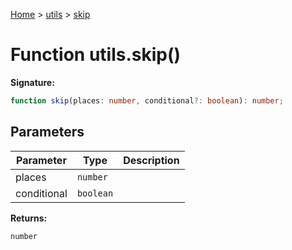 [Home](../../../index.md) &gt; [utils](../../utils.md) &gt; [skip](./skip_1.md)

# Function utils.skip()

<b>Signature:</b>

```typescript
function skip(places: number, conditional?: boolean): number;
```

## Parameters

|  Parameter | Type | Description |
|  --- | --- | --- |
|  places | `number` |  |
|  conditional | `boolean` |  |

<b>Returns:</b>

`number`

